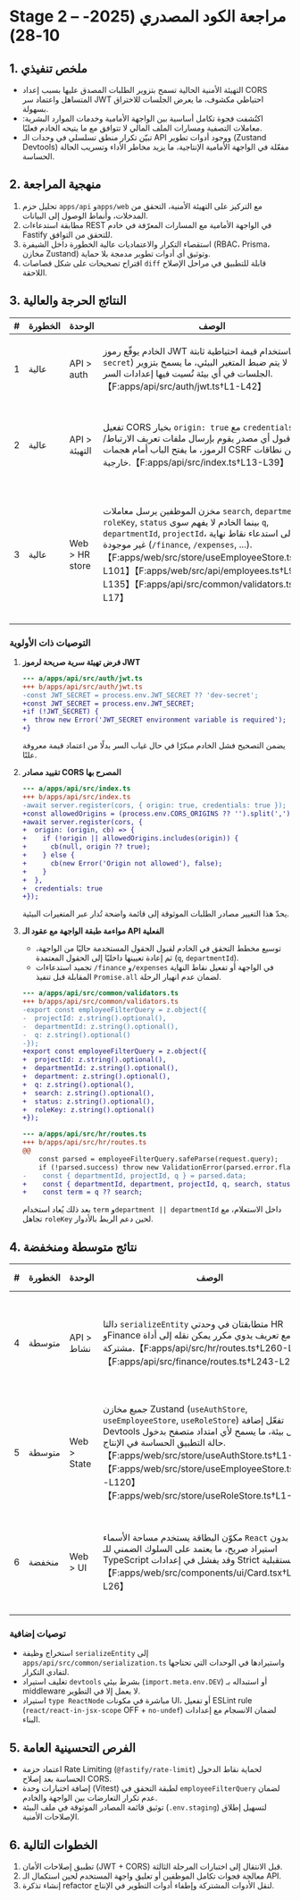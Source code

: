 # Stage 2 – مراجعة الكود المصدري (2025-10-28)

## 1. ملخص تنفيذي
- التهيئة الأمنية الحالية تسمح بتزوير الطلبات المصدق عليها بسبب إعداد CORS المتساهل واعتماد سر JWT احتياطي مكشوف، ما يعرض الجلسات للاختراق بسهولة.
- اكتُشفت فجوة تكامل أساسية بين الواجهة الأمامية وخدمات الموارد البشرية: معاملات التصفية ومسارات الملف المالي لا تتوافق مع ما يتيحه الخادم فعليًا.
- تبيّن تكرار منطق تسلسلي في وحدات الـ API ووجود أدوات تطوير (Zustand Devtools) مفعّلة في الواجهة الأمامية الإنتاجية، ما يزيد مخاطر الأداء وتسريب الحالة الحساسة.

## 2. منهجية المراجعة
1. تحليل حزم `apps/api` و`apps/web` مع التركيز على التهيئة الأمنية، التحقق من المدخلات، وأنماط الوصول إلى البيانات.
2. مطابقة استدعاءات REST في الواجهة الأمامية مع المسارات المعرّفة في خادم Fastify للتحقق من التوافق.
3. استقصاء التكرار والاعتماديات عالية الخطورة داخل الشيفرة (RBAC، Prisma، مخازن Zustand) وتوثيق أي أدوات تطوير مدمجة بلا حماية.
4. اقتراح تصحيحات على شكل قصاصات `diff` قابلة للتطبيق في مراحل الإصلاح اللاحقة.

## 3. النتائج الحرجة والعالية

| # | الخطورة | الوحدة | الوصف | الأثر |
|---|---------|---------|-------|-------|
| 1 | عالية | API > auth | الخادم يوقّع رموز JWT باستخدام قيمة احتياطية ثابتة (`dev-secret`) عندما لا يتم ضبط المتغير البيئي، ما يسمح بتزوير الجلسات في أي بيئة نُسيت فيها إعدادات السر.【F:apps/api/src/auth/jwt.ts†L1-L42】 | استيلاء كامل على الحسابات عبر إعادة توقيع الرموز.
| 2 | عالية | API > التهيئة | تفعيل CORS بخيار `origin: true` مع `credentials: true` يعني قبول أي مصدر يقوم بإرسال ملفات تعريف الارتباط/الرموز، ما يفتح الباب أمام هجمات CSRF من نطاقات خارجية.【F:apps/api/src/index.ts†L13-L39】 | تنفيذ عمليات مالية/موارد بشرية من مواقع خبيثة دون تفاعل المستخدم.
| 3 | عالية | Web > HR store | مخزن الموظفين يرسل معاملات `search`, `department`, `roleKey`, `status` بينما الخادم لا يفهم سوى `q`, `departmentId`, `projectId`، إضافةً إلى استدعاء نقاط نهاية غير موجودة (`/finance`, `/expenses`, ...).【F:apps/web/src/store/useEmployeeStore.ts†L49-L101】【F:apps/web/src/api/employees.ts†L93-L135】【F:apps/api/src/common/validators.ts†L8-L17】 | جميع فلاتر الواجهة تفشل، وطلبات الملف المالي تسقط بخطأ 404، ما يمنع المستخدمين من إكمال مهامهم.

### التوصيات ذات الأولوية

1. **فرض تهيئة سرية صريحة لرموز JWT**  
   ```diff
   --- a/apps/api/src/auth/jwt.ts
   +++ b/apps/api/src/auth/jwt.ts
   -const JWT_SECRET = process.env.JWT_SECRET ?? 'dev-secret';
   +const JWT_SECRET = process.env.JWT_SECRET;
   +if (!JWT_SECRET) {
   +  throw new Error('JWT_SECRET environment variable is required');
   +}
   ```
   يضمن التصحيح فشل الخادم مبكرًا في حال غياب السر بدلًا من اعتماد قيمة معروفة علنًا.

2. **تقييد مصادر CORS المصرح بها**  
   ```diff
   --- a/apps/api/src/index.ts
   +++ b/apps/api/src/index.ts
   -await server.register(cors, { origin: true, credentials: true });
   +const allowedOrigins = (process.env.CORS_ORIGINS ?? '').split(',').map((value) => value.trim()).filter(Boolean);
   +await server.register(cors, {
   +  origin: (origin, cb) => {
   +    if (!origin || allowedOrigins.includes(origin)) {
   +      cb(null, origin ?? true);
   +    } else {
   +      cb(new Error('Origin not allowed'), false);
   +    }
   +  },
   +  credentials: true
   +});
   ```
   يحدّ هذا التغيير مصادر الطلبات الموثوقة إلى قائمة واضحة تُدار عبر المتغيرات البيئية.

3. **مواءمة طبقة الواجهة مع عقود الـ API الفعلية**  
   - توسيع مخطط التحقق في الخادم لقبول الحقول المستخدمة حاليًا من الواجهة، ثم إعادة تعيينها داخليًا إلى الحقول المعتمدة (`q`, `departmentId`).  
   - تجميد استدعاءات `/finance` و`/expenses` في الواجهة أو تفعيل نقاط النهاية المقابلة قبل تنفيذ `Promise.all` لضمان عدم انهيار الرحلة.  
   ```diff
   --- a/apps/api/src/common/validators.ts
   +++ b/apps/api/src/common/validators.ts
   -export const employeeFilterQuery = z.object({
   -  projectId: z.string().optional(),
   -  departmentId: z.string().optional(),
   -  q: z.string().optional()
   -});
   +export const employeeFilterQuery = z.object({
   +  projectId: z.string().optional(),
   +  departmentId: z.string().optional(),
   +  department: z.string().optional(),
   +  q: z.string().optional(),
   +  search: z.string().optional(),
   +  status: z.string().optional(),
   +  roleKey: z.string().optional()
   +});
   ```
   ```diff
   --- a/apps/api/src/hr/routes.ts
   +++ b/apps/api/src/hr/routes.ts
   @@
       const parsed = employeeFilterQuery.safeParse(request.query);
       if (!parsed.success) throw new ValidationError(parsed.error.flatten());
   -    const { departmentId, projectId, q } = parsed.data;
   +    const { departmentId, department, projectId, q, search, status, roleKey } = parsed.data;
   +    const term = q ?? search;
   ```
   بعد ذلك يُعاد استخدام `term` و`department || departmentId` داخل الاستعلام، مع تجاهل `roleKey` لحين دعم الربط بالأدوار.

## 4. نتائج متوسطة ومنخفضة

| # | الخطورة | الوحدة | الوصف | الأثر / الملاحظة |
|---|---------|---------|-------|------------------|
| 4 | متوسطة | API > نشاط | دالتا `serializeEntity` متطابقتان في وحدتي HR وFinance مع تعريف يدوي مكرر يمكن نقله إلى أداة مشتركة.【F:apps/api/src/hr/routes.ts†L260-L287】【F:apps/api/src/finance/routes.ts†L243-L299】 | صيانة أصعب وزيادة خطر التعديلات غير المتزامنة بين الوحدات.
| 5 | متوسطة | Web > State | جميع مخازن Zustand (`useAuthStore`, `useEmployeeStore`, `useRoleStore`) تفعّل إضافة Devtools في كل بيئة، ما يسمح لأي امتداد متصفح بدخول حالة التطبيق الحساسة في الإنتاج.【F:apps/web/src/store/useAuthStore.ts†L1-L77】【F:apps/web/src/store/useEmployeeStore.ts†L49-L120】【F:apps/web/src/store/useRoleStore.ts†L1-L44】 | مخاطر خصوصية وأداء، لأن devtools تبقي لقطات الحالة وتفتح قناة للحقن.
| 6 | منخفضة | Web > UI | مكوّن البطاقة يستخدم مساحة الأسماء `React` بدون استيراد صريح، ما يعتمد على السلوك الضمني للـ TypeScript وقد يفشل في إعدادات Strict المستقبلية.【F:apps/web/src/components/ui/Card.tsx†L1-L26】 | خطأ ترجمة محتمل عند تشديد الإعدادات أو أثناء دمج ESLint.

### توصيات إضافية
- استخراج وظيفة `serializeEntity` إلى `apps/api/src/common/serialization.ts` واستيرادها في الوحدات التي تحتاجها لتفادي التكرار.
- تغليف استيراد `devtools` بشرط بيئي (`import.meta.env.DEV`) أو استبداله بـ middleware لا يعمل إلا في التطوير.
- استيراد `type ReactNode` مباشرة في مكونات UI، أو تفعيل ESLint rule (`react/react-in-jsx-scope` OFF + `no-undef`) لضمان الانسجام مع إعدادات البناء.

## 5. الفرص التحسينية العامة
- اعتماد حزمة Rate Limiting (`@fastify/rate-limit`) لحماية نقاط الدخول الحساسة بعد إصلاح CORS.
- إضافة اختبارات وحدة (Vitest) لطبقة التحقق في `employeeFilterQuery` لضمان عدم تكرار التعارضات بين الواجهة والخادم.
- توثيق قائمة المصادر الموثوقة في ملف البيئة (`.env.staging`) لتسهيل إطلاق الإصلاحات الأمنية.

## 6. الخطوات التالية
1. تطبيق إصلاحات الأمان (JWT + CORS) قبل الانتقال إلى اختبارات المرحلة الثالثة.
2. معالجة فجوات تكامل الموظفين أو تعليق واجهة المستخدم لحين استكمال الـ API.
3. إنشاء تذكرة refactor لنقل الأدوات المشتركة وإطفاء أدوات التطوير في الإنتاج.
